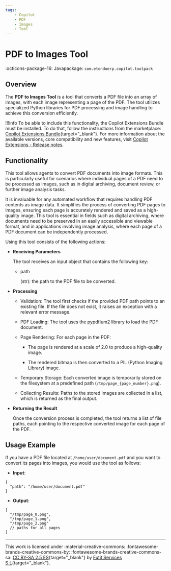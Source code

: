 ```yaml
---
tags:
    - Copilot
    - PDF
    - Images
    - Tool
---
```


# PDF to Images Tool

:octicons-package-16: Javapackage: `com.etendoerp.copilot.toolpack`

## Overview

The **PDF to Images Tool** is a tool that converts a PDF file into an array of images, with each image representing a page of the PDF. The tool utilizes specialized Python libraries for PDF processing and image handling to achieve this conversion efficiently.

!!!info
    To be able to include this functionality, the Copilot Extensions Bundle must be installed. To do that, follow the instructions from the marketplace: [Copilot Extensions Bundle](https://marketplace.etendo.cloud/?#/product-details?module=82C5DA1B57884611ABA8F025619D4C05){target="\_blank"}. For more information about the available versions, core compatibility and new features, visit [Copilot Extensions - Release notes](../../../whats-new/release-notes/etendo-copilot/bundles/release-notes.md).

## Functionality

This tool allows agents to convert PDF documents into image formats. This is particularly useful for scenarios where individual pages of a PDF need to be processed as images, such as in digital archiving, document review, or further image analysis tasks.

It is invaluable for any automated workflow that requires handling PDF contents as image data. It simplifies the process of converting PDF pages to images, ensuring each page is accurately rendered and saved as a high-quality image. This tool is essential in fields such as digital archiving, where documents need to be preserved in an easily accessible and viewable format, and in applications involving image analysis, where each page of a PDF document can be independently processed.

Using this tool consists of the following actions:

- **Receiving Parameters** 

    The tool receives an input object that contains the following key:

    - path

        (str): the path to the PDF file to be converted.

- **Processing**

    - Validation: The tool first checks if the provided PDF path points to an existing file. If the file does not exist, it raises an exception with a relevant error message.

    - PDF Loading: The tool uses the pypdfium2 library to load the PDF document.

    - Page Rendering: For each page in the PDF:

        - The page is rendered at a scale of 2.0 to produce a high-quality image.

        - The rendered bitmap is then converted to a PIL (Python Imaging Library) image.

    - Temporary Storage: Each converted image is temporarily stored on the filesystem at a predefined path (`/tmp/page_{page_number}.png`).

    - Collecting Results: Paths to the stored images are collected in a list, which is returned as the final output.

- **Returning the Result**

    Once the conversion process is completed, the tool returns a list of file paths, each pointing to the respective converted image for each page of the PDF.


## Usage Example

If you have a PDF file located at `/home/user/document.pdf` and you want to convert its pages into images, you would use the tool as follows:

- **Input**:

```
{
  "path": "/home/user/document.pdf"
}
```

- **Output**:

```
[
  "/tmp/page_0.png",
  "/tmp/page_1.png",
  "/tmp/page_2.png"
  // paths for all pages
]
```

---
This work is licensed under :material-creative-commons: :fontawesome-brands-creative-commons-by: :fontawesome-brands-creative-commons-sa: [ CC BY-SA 2.5 ES](https://creativecommons.org/licenses/by-sa/2.5/es/){target="_blank"} by [Futit Services S.L](https://etendo.software){target="_blank"}.
